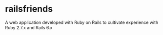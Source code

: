 # railsfriends
A web application developed with Ruby on Rails to cultivate experience with Ruby 2.7.x and Rails 6.x
